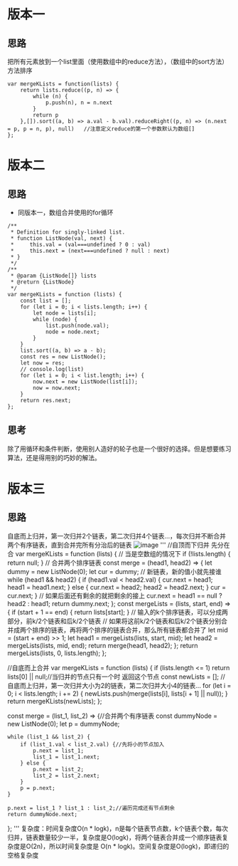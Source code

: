 # 版本一
## 思路
把所有元素放到一个list里面（使用数组中的reduce方法），（数组中的sort方法）方法排序
```
var mergeKLists = function(lists) {
    return lists.reduce((p, n) => {
        while (n) {
            p.push(n), n = n.next
        }
        return p
    },[]).sort((a, b) => a.val - b.val).reduceRight((p, n) => (n.next = p, p = n, p), null)   //注意定义reduce的第一个参数默认为数组[]
};
```
# 版本二
## 思路
- 同版本一，数组合并使用的for循环
```
/**
 * Definition for singly-linked list.
 * function ListNode(val, next) {
 *     this.val = (val===undefined ? 0 : val)
 *     this.next = (next===undefined ? null : next)
 * }
 */
/**
 * @param {ListNode[]} lists
 * @return {ListNode}
 */
var mergeKLists = function (lists) {
    const list = [];
    for (let i = 0; i < lists.length; i++) {
        let node = lists[i];
        while (node) {
            list.push(node.val);
            node = node.next;
        }
    }
    list.sort((a, b) => a - b);
    const res = new ListNode();
    let now = res;
    // console.log(list)
    for (let i = 0; i < list.length; i++) {
        now.next = new ListNode(list[i]);
        now = now.next;
    }
    return res.next;
};
```
## 思考
除了用循环和条件判断，使用别人造好的轮子也是一个很好的选择。但是想要练习算法，还是得用别的巧妙的解法。
# 版本三
## 思路
自底而上归并，第一次归并2个链表，第二次归并4个链表...，每次归并不断合并两个有序链表，直到合并完所有分治后的链表
![image](https://user-images.githubusercontent.com/72443094/145551720-e9acae2b-e8ff-4bb1-9c2a-1b2c694e51bb.png)
'''
//自顶而下归并 先分在合
var mergeKLists = function (lists) {
    // 当是空数组的情况下
    if (!lists.length) {
        return null;
    }
    // 合并两个排序链表
    const merge = (head1, head2) => {
        let dummy = new ListNode(0);
        let cur = dummy;
        // 新链表，新的值小就先接谁
        while (head1 && head2) {
            if (head1.val < head2.val) {
                cur.next = head1;
                head1 = head1.next;
            } else {
                cur.next = head2;
                head2 = head2.next;
            }
            cur = cur.next;
        }
        // 如果后面还有剩余的就把剩余的接上
        cur.next = head1 == null ? head2 : head1;
        return dummy.next;
    };
    const mergeLists = (lists, start, end) => {
        if (start + 1 == end) {
            return lists[start];
        }
        // 输入的k个排序链表，可以分成两部分，前k/2个链表和后k/2个链表
        // 如果将这前k/2个链表和后k/2个链表分别合并成两个排序的链表，再将两个排序的链表合并，那么所有链表都合并了
        let mid = (start + end) >> 1;
        let head1 = mergeLists(lists, start, mid);
        let head2 = mergeLists(lists, mid, end);
        return merge(head1, head2);
    };
    return mergeLists(lists, 0, lists.length);
};

//自底而上合并
var mergeKLists = function (lists) {
    if (lists.length <= 1) return lists[0] || null;//当归并的节点只有一个时 返回这个节点
    const newLists = [];
    //自底而上归并，第一次归并大小为2的链表，第二次归并大小4的链表...
    for (let i = 0; i < lists.length; i += 2) {
        newLists.push(merge(lists[i], lists[i + 1] || null));
    }
    return mergeKLists(newLists);
};

const merge = (list_1, list_2) => {//合并两个有序链表
    const dummyNode = new ListNode(0);
    let p = dummyNode;

    while (list_1 && list_2) {
        if (list_1.val < list_2.val) {//先将小的节点加入
            p.next = list_1;
            list_1 = list_1.next;
        } else {
            p.next = list_2;
            list_2 = list_2.next;
        }
        p = p.next;
    }

    p.next = list_1 ? list_1 : list_2;//遍历完成还有节点剩余
    return dummyNode.next;
};
'''
复杂度：时间复杂度O(n * logk)，n是每个链表节点数，k个链表个数，每次归并，链表数量较少一半，复杂度是O(logk)，将两个链表合并成一个顺序链表复杂度是O(2n)，所以时间复杂度是 O(n * logk)。空间复杂度是O(logk)，即递归的空格复杂度

